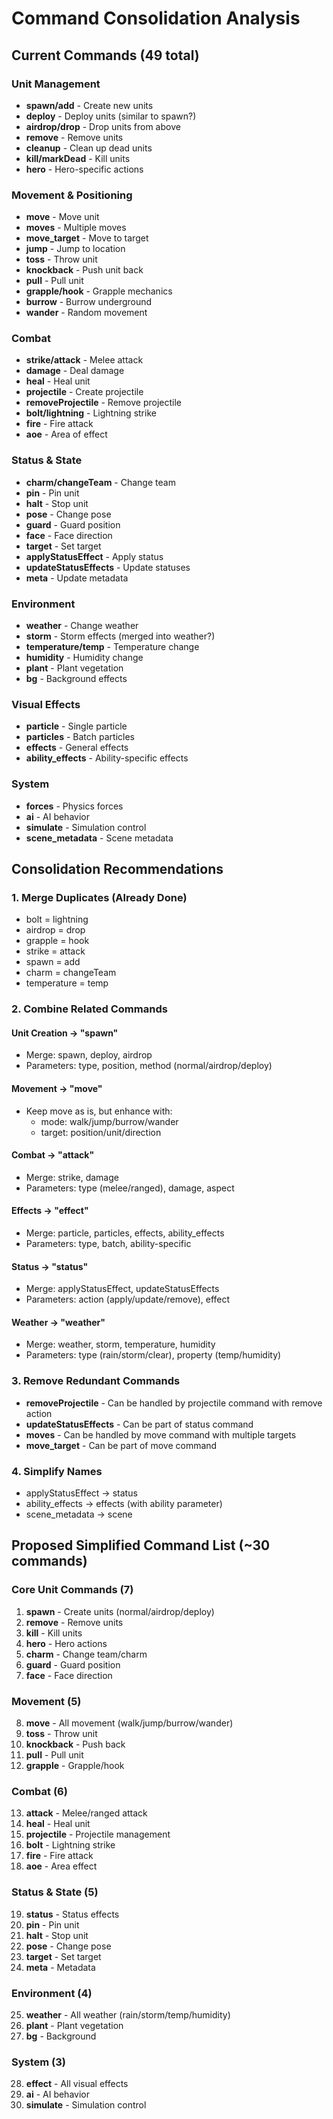 # Command Consolidation Analysis

## Current Commands (49 total)

### Unit Management
- **spawn/add** - Create new units
- **deploy** - Deploy units (similar to spawn?)
- **airdrop/drop** - Drop units from above
- **remove** - Remove units
- **cleanup** - Clean up dead units
- **kill/markDead** - Kill units
- **hero** - Hero-specific actions

### Movement & Positioning
- **move** - Move unit
- **moves** - Multiple moves
- **move_target** - Move to target
- **jump** - Jump to location
- **toss** - Throw unit
- **knockback** - Push unit back
- **pull** - Pull unit
- **grapple/hook** - Grapple mechanics
- **burrow** - Burrow underground
- **wander** - Random movement

### Combat
- **strike/attack** - Melee attack
- **damage** - Deal damage
- **heal** - Heal unit
- **projectile** - Create projectile
- **removeProjectile** - Remove projectile
- **bolt/lightning** - Lightning strike
- **fire** - Fire attack
- **aoe** - Area of effect

### Status & State
- **charm/changeTeam** - Change team
- **pin** - Pin unit
- **halt** - Stop unit
- **pose** - Change pose
- **guard** - Guard position
- **face** - Face direction
- **target** - Set target
- **applyStatusEffect** - Apply status
- **updateStatusEffects** - Update statuses
- **meta** - Update metadata

### Environment
- **weather** - Change weather
- **storm** - Storm effects (merged into weather?)
- **temperature/temp** - Temperature change
- **humidity** - Humidity change
- **plant** - Plant vegetation
- **bg** - Background effects

### Visual Effects
- **particle** - Single particle
- **particles** - Batch particles
- **effects** - General effects
- **ability_effects** - Ability-specific effects

### System
- **forces** - Physics forces
- **ai** - AI behavior
- **simulate** - Simulation control
- **scene_metadata** - Scene metadata

## Consolidation Recommendations

### 1. Merge Duplicates (Already Done)
- bolt = lightning
- airdrop = drop
- grapple = hook
- strike = attack
- spawn = add
- charm = changeTeam
- temperature = temp

### 2. Combine Related Commands

#### Unit Creation → "spawn"
- Merge: spawn, deploy, airdrop
- Parameters: type, position, method (normal/airdrop/deploy)

#### Movement → "move"
- Keep move as is, but enhance with:
  - mode: walk/jump/burrow/wander
  - target: position/unit/direction

#### Combat → "attack"
- Merge: strike, damage
- Parameters: type (melee/ranged), damage, aspect

#### Effects → "effect"
- Merge: particle, particles, effects, ability_effects
- Parameters: type, batch, ability-specific

#### Status → "status"
- Merge: applyStatusEffect, updateStatusEffects
- Parameters: action (apply/update/remove), effect

#### Weather → "weather"
- Merge: weather, storm, temperature, humidity
- Parameters: type (rain/storm/clear), property (temp/humidity)

### 3. Remove Redundant Commands
- **removeProjectile** - Can be handled by projectile command with remove action
- **updateStatusEffects** - Can be part of status command
- **moves** - Can be handled by move command with multiple targets
- **move_target** - Can be part of move command

### 4. Simplify Names
- applyStatusEffect → status
- ability_effects → effects (with ability parameter)
- scene_metadata → scene

## Proposed Simplified Command List (~30 commands)

### Core Unit Commands (7)
1. **spawn** - Create units (normal/airdrop/deploy)
2. **remove** - Remove units
3. **kill** - Kill units
4. **hero** - Hero actions
5. **charm** - Change team/charm
6. **guard** - Guard position
7. **face** - Face direction

### Movement (5)
8. **move** - All movement (walk/jump/burrow/wander)
9. **toss** - Throw unit
10. **knockback** - Push back
11. **pull** - Pull unit
12. **grapple** - Grapple/hook

### Combat (6)
13. **attack** - Melee/ranged attack
14. **heal** - Heal unit
15. **projectile** - Projectile management
16. **bolt** - Lightning strike
17. **fire** - Fire attack
18. **aoe** - Area effect

### Status & State (5)
19. **status** - Status effects
20. **pin** - Pin unit
21. **halt** - Stop unit
22. **pose** - Change pose
23. **target** - Set target
24. **meta** - Metadata

### Environment (4)
25. **weather** - All weather (rain/storm/temp/humidity)
26. **plant** - Plant vegetation
27. **bg** - Background

### System (3)
28. **effect** - All visual effects
29. **ai** - AI behavior
30. **simulate** - Simulation control